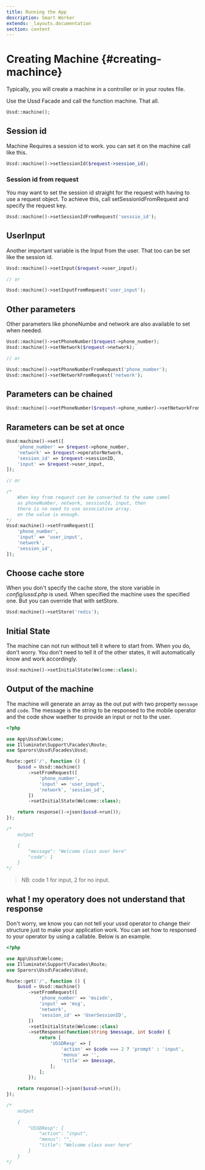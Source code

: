 ```yaml
---
title: Running the App
description: Smart Worker
extends: _layouts.documentation
section: content
---
```

# Creating Machine {#creating-machince}

Typically, you will create a machine in a controller or in your routes file.

Use the Ussd Facade and call the function machine. That all.

```php
Ussd::machine();
```

## Session id

Machine Requires a session id to work. you can set it on the machine call like this.

```php
Ussd::machine()->setSessionId($request->session_id);
```

### Session id from request

You may want to set the session id straight for the request with having to use a request object. To achieve this, call setSessionIdFromRequest and specify the request key.

```php
Ussd::machine()->setSessionIdFromRequest('sesssio_id');
```

## UserInput

Another important variable is the Input from the user. That too can be set like the session id.

```php
Ussd::machine()->setInput($request->user_input);

// or 

Ussd::machine()->setInputFromRequest('user_input');
```

## Other parameters

Other parameters like phoneNumbe and network are also available to set when needed.

```php
Ussd::machine()->setPhoneNumber($request->phone_number);
Ussd::machine()->setNetwork($request->network);

// or 

Ussd::machine()->setPhoneNumberFromRequest('phone_number');
Ussd::machine()->setNetworkFromRequest('network');
```

## Parameters can be chained

```php
Ussd::machine()->setPhoneNumber($request->phone_number)->setNetworkFromRequest('network');
```

## Rarameters can be set at once
```php
Ussd:machine()->set([
    'phone_number' => $request->phone_number,
    'network' => $request->operatorNetwork,
    'session_id' => $request->sessionID,
    'input' => $request->user_input,
]);

// or

/* 
    When key from request can be converted to the same camel
    as phoneNumber, network, sessionId, input, then
    there is no need to use associative array.
    on the value is enough.
*/
Ussd:machine()->setFromRequest([
    'phone_number',
    'input' => 'user_input',
    'network',
    'session_id',
]);
```

## Choose cache store

When you don't specify the cache store, the store variable in *config/ussd.php* is used. When specified the machine uses the specified one. But you can override that with setStore.

```php
Ussd:machine()->setStore('redis');
```

## Initial State

The machine can not run without tell it where to start from. When you do, don't worry. You don't need to tell it of the other states, it will automatically know and work accordingly.

```php
Ussd:machine()->setInitialState(Welcome::class);
```

## Output of the machine

The machine will generate an array as the out put with two property `message` and `code`. The message is the string to be responsed to the mobile operator and the code show waether to provide an input or not to the user.

```php
<?php

use App\Ussd\Welcome;
use Illuminate\Support\Facades\Route;
use Sparors\Ussd\Facades\Ussd;

Route::get('/', function () {
    $ussd = Ussd::machine()
        ->setFromRequest([
            'phone_number',
            'input' => 'user_input',
            'network', 'session_id',
        ])
        ->setInitialState(Welcome::class);

    return response()->json($ussd->run());
});

/*
    output

    {
        "message": "Welcome class over here"
        "code": 1
    }
*/
```

> NB: code 1 for input, 2 for no input.

## what ! my operatory does not understand that response

Don't worry, we know you can not tell your ussd operator to change their structure just to make your application work. You can set how to responsed to your operator by using a callable. Below is an example.


```php
<?php

use App\Ussd\Welcome;
use Illuminate\Support\Facades\Route;
use Sparors\Ussd\Facades\Ussd;

Route::get('/', function () {
    $ussd = Ussd::machine()
        ->setFromRequest([
            'phone_number' => 'msisdn',
            'input' => 'msg',
            'network',
            'session_id' => 'UserSessionID',
        ])
        ->setInitialState(Welcome::class)
        ->setResponse(function(string $message, int $code) {
            return [
                'USSDResp' => [
                    'action' => $code === 2 ? 'prompt' : 'input',
                    'menus' => '',
                    'title' => $message,
                ];
            ];
        });

    return response()->json($ussd->run());
});

/*
    output
    
    {
        "USSDResp": {
            "action": "input",
            "menus": "",
            "title": "Welcome class over here"
        }
    }
*/
```
